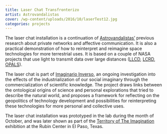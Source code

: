 ```yaml
---
title: Laser Chat Transfronterizo
artist: Astrovandalistas
cover: /wp-content/uploads/2016/10/laserTest12.jpg
categories: projects
---
```

The laser chat installation is a continuation of [Astrovandalistas&#8217;](http://www.astrovandalistas.cc/) previous research about private networks and affective communication. It is also a practical demonstration of how to reinterpret and reimagine space technologies for more terrestrial uses. It is based on a couple of NASA projects that use light to transmit data over large distances ([LLCD](http://esc.gsfc.nasa.gov/267/271.html), [LCRD](http://esc.gsfc.nasa.gov/267/LCRD.html), [OPALS](http://phaeton.jpl.nasa.gov/external/projects/optical.cfm)).

The laser chat is part of [Imaginario Inverso](http://astrovandalistas.cc/inverso/), an ongoing investigation into the effects of the industrialization of our social imaginary through the commercialization of scientific knowledge. The project draws links between the ontological origins of science and personal explorations that tried to describe the natural world, and proposes a framework for reflecting on the geopolitics of technology development and possibilities for reinterpreting these technologies for more personal and collective uses.

The laser chat installation was prototyped in the lab during the month of October, and was later shown as part of the [Territory of The Imagination](http://rubin.utep.edu/index.php/current1/68) exhibition at the Rubin Center in El Paso, Texas.

<img class="ngg_displayed_gallery mceItem" src="http://flab.space/nextgen-attach_to_post/preview/id--565" alt="" data-mce-placeholder="1" />
